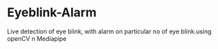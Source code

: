 # Eyeblink-Alarm
Live detection of eye blink, with alarm on particular no of eye blink.using openCV n Mediapipe
